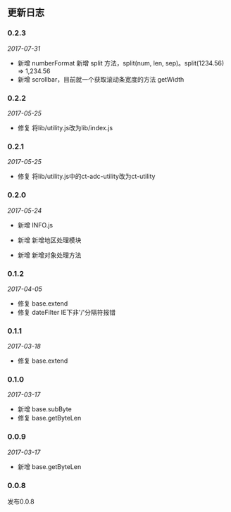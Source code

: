 ## 更新日志

### 0.2.3

*2017-07-31*

- 新增 numberFormat 新增 split 方法，split(num, len, sep)。split(1234.56) => 1,234.56
- 新增 scrollbar，目前就一个获取滚动条宽度的方法 getWidth

### 0.2.2

*2017-05-25*

- 修复 将lib/utility.js改为lib/index.js

### 0.2.1

*2017-05-25*

- 修复 将lib/utility.js中的ct-adc-utility改为ct-utility

### 0.2.0

*2017-05-24*

- 新增 INFO.js

- 新增 新增地区处理模块

- 新增 新增对象处理方法

### 0.1.2

*2017-04-05*

- 修复 base.extend
- 修复 dateFilter IE下非'/'分隔符报错

### 0.1.1

*2017-03-18*

- 修复 base.extend

### 0.1.0

*2017-03-17*

- 新增 base.subByte
- 修复 base.getByteLen

### 0.0.9

*2017-03-17*

- 新增 base.getByteLen

### 0.0.8

发布0.0.8